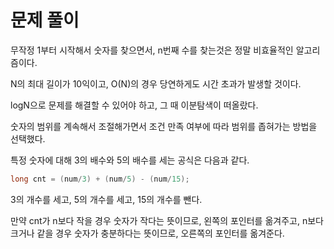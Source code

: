 # 문제 풀이
무작정 1부터 시작해서 숫자를 찾으면서, n번째 수를 찾는것은 정말 비효율적인 알고리즘이다.   

N의 최대 길이가 10익이고, O(N)의 경우 당연하게도 시간 초과가 발생할 것이다.   

logN으로 문제를 해결할 수 있어야 하고, 그 때 이분탐색이 떠올랐다.  

숫자의 범위를 계속해서 조절해가면서 조건 만족 여부에 따라 범위를 좁혀가는 방법을 선택했다.   

특정 숫자에 대해 3의 배수와 5의 배수를 세는 공식은 다음과 같다.

```java
long cnt = (num/3) + (num/5) - (num/15);
```
3의 개수를 세고, 5의 개수를 세고, 15의 개수를 뺀다.   

만약 cnt가 n보다 작을 경우 숫자가 작다는 뜻이므로, 왼쪽의 포인터를 옮겨주고,
n보다 크거나 같을 경우 숫자가 충분하다는 뜻이므로, 오른쪽의 포인터를 옮겨준다.  
